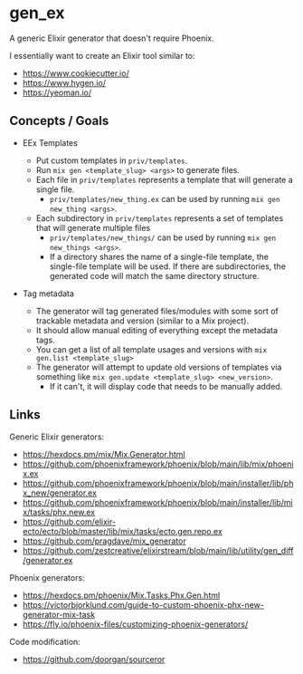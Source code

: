 # gen_ex

A generic Elixir generator that doesn't require Phoenix.

I essentially want to create an Elixir tool similar to:
- https://www.cookiecutter.io/
- https://www.hygen.io/
- https://yeoman.io/

## Concepts / Goals

- EEx Templates
  - Put custom templates in `priv/templates`.
  - Run `mix gen <template_slug> <args>` to generate files.
  - Each file in `priv/templates` represents a template that will generate a single file.
    - `priv/templates/new_thing.ex` can be used by running `mix gen new_thing <args>`.
  - Each subdirectory in `priv/templates` represents a set of templates that will generate multiple files
    - `priv/templates/new_things/` can be used by running `mix gen new_things <args>`.
    - If a directory shares the name of a single-file template, the single-file template will be used. If there are subdirectories, the generated code will match the same directory structure.

- Tag metadata
  - The generator will tag generated files/modules with some sort of trackable metadata and version (similar to a Mix project).
  - It should allow manual editing of everything except the metadata tags.
  - You can get a list of all template usages and versions with `mix gen.list <template_slug>`
  - The generator will attempt to update old versions of templates via something like `mix gen.update <template_slug> <new_version>`.
    - If it can't, it will display code that needs to be manually added.

## Links

Generic Elixir generators:

- https://hexdocs.pm/mix/Mix.Generator.html
- https://github.com/phoenixframework/phoenix/blob/main/lib/mix/phoenix.ex
- https://github.com/phoenixframework/phoenix/blob/main/installer/lib/phx_new/generator.ex
- https://github.com/phoenixframework/phoenix/blob/main/installer/lib/mix/tasks/phx.new.ex
- https://github.com/elixir-ecto/ecto/blob/master/lib/mix/tasks/ecto.gen.repo.ex
- https://github.com/pragdave/mix_generator
- https://github.com/zestcreative/elixirstream/blob/main/lib/utility/gen_diff/generator.ex

Phoenix generators:

- https://hexdocs.pm/phoenix/Mix.Tasks.Phx.Gen.html
- https://victorbjorklund.com/guide-to-custom-phoenix-phx-new-generator-mix-task
- https://fly.io/phoenix-files/customizing-phoenix-generators/

Code modification:

- https://github.com/doorgan/sourceror
